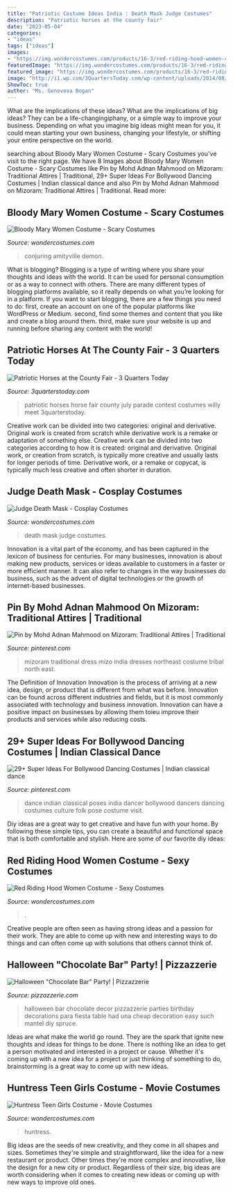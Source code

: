 ```yaml
---
title: "Patriotic Costume Ideas India : Death Mask Judge Costumes"
description: "Patriotic horses at the county fair"
date: "2023-05-04"
categories:
- "ideas"
tags: ["ideas"]
images:
- "https://img.wondercostumes.com/products/16-3/red-riding-hood-women-costume.jpg"
featuredImage: "https://img.wondercostumes.com/products/16-3/red-riding-hood-women-costume.jpg"
featured_image: "https://img.wondercostumes.com/products/16-3/red-riding-hood-women-costume.jpg"
image: "http://i1.wp.com/3QuartersToday.com/wp-content/uploads/2014/08/IMG952924-301.jpg"
ShowToc: true
author: "Ms. Genoveva Bogan"
---
```



What are the implications of these ideas?
What are the implications of big ideas? They can be a life-changingiphany, or a simple way to improve your business. Depending on what you imagine big ideas might mean for you, it could mean starting your own business, changing your lifestyle, or shifting your entire perspective on the world.

	

		
searching about Bloody Mary Women Costume - Scary Costumes you've visit to the right page. We have 8 Images about Bloody Mary Women Costume - Scary Costumes like Pin by Mohd Adnan Mahmood on Mizoram: Traditional Attires | Traditional, 29+ Super Ideas For Bollywood Dancing Costumes | Indian classical dance and also Pin by Mohd Adnan Mahmood on Mizoram: Traditional Attires | Traditional. Read more:
		
    
## Bloody Mary Women Costume - Scary Costumes

<img loading=lazy src="https://img.wondercostumes.com/products/16-3/bloody-mary-women-costume-1295-1.jpg" onerror="this.onerror=null;this.src='https://tse2.mm.bing.net/th?id=OIP.KxAp1YCA2edDpT2ypXfXmwHaKX&amp;pid=15.1';" alt="Bloody Mary Women Costume - Scary Costumes">

_Source: wondercostumes.com_

>conjuring amityville demon. 

	

What is blogging?
Blogging is a type of writing where you share your thoughts and ideas with the world. It can be used for personal consumption or as a way to connect with others. There are many different types of blogging platforms available, so it really depends on what you’re looking for in a platform. If you want to start blogging, there are a few things you need to do: first, create an account on one of the popular platforms like WordPress or Medium. second, find some themes and content that you like and create a blog around them. third, make sure your website is up and running before sharing any content with the world!

    
## Patriotic Horses At The County Fair - 3 Quarters Today

<img loading=lazy src="http://i1.wp.com/3QuartersToday.com/wp-content/uploads/2014/08/IMG952924-301.jpg" onerror="this.onerror=null;this.src='https://tse1.mm.bing.net/th?id=OIP._HqsFmsiZ2UCfuC_XtMNwgHaJ4&amp;pid=15.1';" alt="Patriotic Horses at the County Fair - 3 Quarters Today">

_Source: 3quarterstoday.com_

>patriotic horses horse fair county july parade contest costumes willy meet 3quarterstoday. 

	

Creative work can be divided into two categories: original and derivative. Original work is created from scratch while derivative work is a remake or adaptation of something else.
Creative work can be divided into two categories according to how it is created: original and derivative. Original work, or creation from scratch, is typically more creative and usually lasts for longer periods of time. Derivative work, or a remake or copycat, is typically much less creative and often shorter in duration.

    
## Judge Death Mask - Cosplay Costumes

<img loading=lazy src="https://img.wondercostumes.com/products/18-3/judge-death-mask.jpg" onerror="this.onerror=null;this.src='https://tse2.mm.bing.net/th?id=OIP.tdGWgevznlrwaI0gFoa_8wHaKX&amp;pid=15.1';" alt="Judge Death Mask - Cosplay Costumes">

_Source: wondercostumes.com_

>death mask judge costumes. 

	

Innovation is a vital part of the economy, and has been captured in the lexicon of business for centuries. For many businesses, innovation is about making new products, services or ideas available to customers in a faster or more efficient manner. It can also refer to changes in the way businesses do business, such as the advent of digital technologies or the growth of internet-based businesses.

    
## Pin By Mohd Adnan Mahmood On Mizoram: Traditional Attires | Traditional

<img loading=lazy src="https://i.pinimg.com/736x/3b/97/1c/3b971cedd14308ab4b7ba6beeac69eb9.jpg" onerror="this.onerror=null;this.src='https://tse4.mm.bing.net/th?id=OIP.0P3HDGCmRHXY1-IsrqCq9QHaKv&amp;pid=15.1';" alt="Pin by Mohd Adnan Mahmood on Mizoram: Traditional Attires | Traditional">

_Source: pinterest.com_

>mizoram traditional dress mizo india dresses northeast costume tribal north east. 

	

The Definition of Innovation
Innovation is the process of arriving at a new idea, design, or product that is different from what was before. Innovation can be found across different industries and fields, but it is most commonly associated with technology and business innovation. Innovation can have a positive impact on businesses by allowing them toieu improve their products and services while also reducing costs.

    
## 29+ Super Ideas For Bollywood Dancing Costumes | Indian Classical Dance

<img loading=lazy src="https://i.pinimg.com/736x/1f/21/4d/1f214daab21a329d25bace4e82b482e2.jpg" onerror="this.onerror=null;this.src='https://tse2.mm.bing.net/th?id=OIP.hVbRWdTSLxtV-B5Y1b_hUgAAAA&amp;pid=15.1';" alt="29+ Super Ideas For Bollywood Dancing Costumes | Indian classical dance">

_Source: pinterest.com_

>dance indian classical poses india dancer bollywood dancers dancing costumes culture folk pose costume visit. 

	

Diy ideas are a great way to get creative and have fun with your home. By following these simple tips, you can create a beautiful and functional space that is both comfortable and stylish. Here are some of our favorite diy ideas: 

    
## Red Riding Hood Women Costume - Sexy Costumes

<img loading=lazy src="https://img.wondercostumes.com/products/16-3/red-riding-hood-women-costume.jpg" onerror="this.onerror=null;this.src='https://tse3.mm.bing.net/th?id=OIP.FZNATAYuzqrV0rUHGuRkdQHaKX&amp;pid=15.1';" alt="Red Riding Hood Women Costume - Sexy Costumes">

_Source: wondercostumes.com_

>. 

	

Creative people are often seen as having strong ideas and a passion for their work. They are able to come up with new and interesting ways to do things and can often come up with solutions that others cannot think of.

    
## Halloween &quot;Chocolate Bar&quot; Party! | Pizzazzerie

<img loading=lazy src="http://pizzazzerie.com/wp-content/uploads/2014/10/halloween-party-ideas.jpg" onerror="this.onerror=null;this.src='https://tse2.mm.bing.net/th?id=OIP.hpQ-Q-9_PXwrxP9oavvXBwHaLH&amp;pid=15.1';" alt="Halloween &quot;Chocolate Bar&quot; Party! | Pizzazzerie">

_Source: pizzazzerie.com_

>halloween bar chocolate decor pizzazzerie parties birthday decorations para fiesta table had una cheap decoration easy such mantel diy spruce. 

	

Ideas are what make the world go round. They are the spark that ignite new thoughts and ideas for things to be done. There is nothing like an idea to get a person motivated and interested in a project or cause. Whether it's coming up with a new idea for a project or just thinking of something to do, brainstorming is a great way to come up with new ideas.

    
## Huntress Teen Girls Costume - Movie Costumes

<img loading=lazy src="https://img.wondercostumes.com/products/17-3/huntress-teen-costume.jpg" onerror="this.onerror=null;this.src='https://tse4.mm.bing.net/th?id=OIP.uyMs8pa58_OYlOvoGGygegHaKX&amp;pid=15.1';" alt="Huntress Teen Girls Costume - Movie Costumes">

_Source: wondercostumes.com_

>huntress. 

	

Big ideas are the seeds of new creativity, and they come in all shapes and sizes. Sometimes they're simple and straightforward, like the idea for a new restaurant or product. Other times they're more complex and innovative, like the design for a new city or product. Regardless of their size, big ideas are worth considering when it comes to creating new ideas or coming up with new ways to improve old ones.

